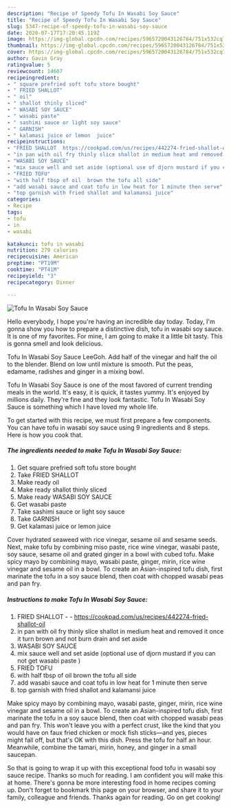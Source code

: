 ```yaml
---
description: "Recipe of Speedy Tofu In Wasabi Soy Sauce"
title: "Recipe of Speedy Tofu In Wasabi Soy Sauce"
slug: 5347-recipe-of-speedy-tofu-in-wasabi-soy-sauce
date: 2020-07-17T17:20:45.119Z
image: https://img-global.cpcdn.com/recipes/5965720043126784/751x532cq70/tofu-in-wasabi-soy-sauce-recipe-main-photo.jpg
thumbnail: https://img-global.cpcdn.com/recipes/5965720043126784/751x532cq70/tofu-in-wasabi-soy-sauce-recipe-main-photo.jpg
cover: https://img-global.cpcdn.com/recipes/5965720043126784/751x532cq70/tofu-in-wasabi-soy-sauce-recipe-main-photo.jpg
author: Gavin Gray
ratingvalue: 5
reviewcount: 14607
recipeingredient:
- " square prefried soft tofu store bought"
- " FRIED SHALLOT"
- " oil"
- " shallot thinly sliced"
- " WASABI SOY SAUCE"
- " wasabi paste"
- " sashimi sauce or light soy sauce"
- " GARNISH"
- " kalamasi juice or lemon  juice"
recipeinstructions:
- "FRIED SHALLOT  https://cookpad.com/us/recipes/442274-fried-shallot-oil"
- "in pan with oil fry thinly slice shallot in medium heat and removed it once it turn brown and  not burn drain and set aside"
- "WASABI SOY SAUCE"
- "mix sauce well and set aside (optional use of djorn mustard if you can not get wasabi paste )"
- "FRIED TOFU"
- "with half tbsp of oil  brown the tofu all side"
- "add wasabi sauce and coat tofu in low heat for 1 minute then serve"
- "top garnish with fried shallot and kalamansi juice"
categories:
- Recipe
tags:
- tofu
- in
- wasabi

katakunci: tofu in wasabi 
nutrition: 279 calories
recipecuisine: American
preptime: "PT19M"
cooktime: "PT41M"
recipeyield: "3"
recipecategory: Dinner

---
```



![Tofu In Wasabi Soy Sauce](https://img-global.cpcdn.com/recipes/5965720043126784/751x532cq70/tofu-in-wasabi-soy-sauce-recipe-main-photo.jpg)

Hello everybody, I hope you're having an incredible day today. Today, I'm gonna show you how to prepare a distinctive dish, tofu in wasabi soy sauce. It is one of my favorites. For mine, I am going to make it a little bit tasty. This is gonna smell and look delicious.

Tofu In Wasabi Soy Sauce LeeGoh. Add half of the vinegar and half the oil to the blender. Blend on low until mixture is smooth. Put the peas, edamame, radishes and ginger in a mixing bowl.

Tofu In Wasabi Soy Sauce is one of the most favored of current trending meals in the world. It's easy, it is quick, it tastes yummy. It's enjoyed by millions daily. They're fine and they look fantastic. Tofu In Wasabi Soy Sauce is something which I have loved my whole life.


To get started with this recipe, we must first prepare a few components. You can have tofu in wasabi soy sauce using 9 ingredients and 8 steps. Here is how you cook that.

<!--inarticleads1-->

##### The ingredients needed to make Tofu In Wasabi Soy Sauce:

1. Get  square prefried soft tofu store bought
1. Take  FRIED SHALLOT
1. Make ready  oil
1. Make ready  shallot thinly sliced
1. Make ready  WASABI SOY SAUCE
1. Get  wasabi paste
1. Take  sashimi sauce or light soy sauce
1. Take  GARNISH
1. Get  kalamasi juice or lemon  juice


Cover hydrated seaweed with rice vinegar, sesame oil and sesame seeds. Next, make tofu by combining miso paste, rice wine vinegar, wasabi paste, soy sauce, sesame oil and grated ginger in a bowl with cubed tofu. Make spicy mayo by combining mayo, wasabi paste, ginger, mirin, rice wine vinegar and sesame oil in a bowl. To create an Asian-inspired tofu dish, first marinate the tofu in a soy sauce blend, then coat with chopped wasabi peas and pan fry. 

<!--inarticleads2-->

##### Instructions to make Tofu In Wasabi Soy Sauce:

1. FRIED SHALLOT -  - https://cookpad.com/us/recipes/442274-fried-shallot-oil
1. in pan with oil fry thinly slice shallot in medium heat and removed it once it turn brown and  not burn drain and set aside
1. WASABI SOY SAUCE
1. mix sauce well and set aside (optional use of djorn mustard if you can not get wasabi paste )
1. FRIED TOFU
1. with half tbsp of oil  brown the tofu all side
1. add wasabi sauce and coat tofu in low heat for 1 minute then serve
1. top garnish with fried shallot and kalamansi juice


Make spicy mayo by combining mayo, wasabi paste, ginger, mirin, rice wine vinegar and sesame oil in a bowl. To create an Asian-inspired tofu dish, first marinate the tofu in a soy sauce blend, then coat with chopped wasabi peas and pan fry. This won&#39;t leave you with a perfect crust, like the kind that you would have on faux fried chicken or mock fish sticks—and yes, pieces might fall off, but that&#39;s OK with this dish. Press the tofu for half an hour. Meanwhile, combine the tamari, mirin, honey, and ginger in a small saucepan. 

So that is going to wrap it up with this exceptional food tofu in wasabi soy sauce recipe. Thanks so much for reading. I am confident you will make this at home. There's gonna be more interesting food in home recipes coming up. Don't forget to bookmark this page on your browser, and share it to your family, colleague and friends. Thanks again for reading. Go on get cooking!
